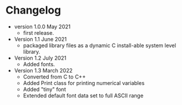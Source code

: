 # Changelog

* version 1.0.0 May 2021
	* first release.
* Version 1.1 June 2021
	* packaged library files as a dynamic C install-able system level library.
* Version 1.2 July 2021
	* Added fonts. 
* Version 1.3 March 2022
	* Converted from C to C++
	* Added Print class for printing numerical variables
	* Added "tiny" font 
	* Extended default font data set to full ASCII range
